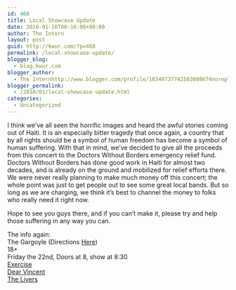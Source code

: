 ```yaml
---
id: 468
title: Local Showcase Update
date: 2010-01-16T00:16:00+00:00
author: The Intern
layout: post
guid: http://kwur.com/?p=468
permalink: /local-showcase-update/
blogger_blog:
  - blog.kwur.com
blogger_author:
  - The Internhttp://www.blogger.com/profile/10349737742583608674noreply@blogger.com
blogger_permalink:
  - /2010/01/local-showcase-update.html
categories:
  - Uncategorized
---
```

<div class="pf-content">
  <p>
    I think we&#8217;ve all seen the horrific images and heard the awful stories coming out of Haiti. It is an especially bitter tragedy that once again, a country that by all rights should be a symbol of human freedom has become a symbol of human suffering. With that in mind, we&#8217;ve decided to give all the proceeds from this concert to the Doctors Without Borders emergency relief fund. Doctors Without Borders has done good work in Haiti for almost two decades, and is already on the ground and mobilized for relief efforts there. We were never really planning to make much money off this concert; the whole point was just to get people out to see some great local bands. But so long as we are charging, we think it&#8217;s best to channel the money to folks who really need it right now.
  </p>
  
  <p>
    Hope to see you guys there, and if you can&#8217;t make it, please try and help those suffering in any way you can.
  </p>
  
  <p>
    The info again:<br />The Gargoyle (Directions <a href="http://studentunion.nts.wustl.edu/~gargoyle/">Here</a>)<br />18+<br />Friday the 22nd, Doors at 8, show at 8:30<br /><a href="http://www.myspace.com/exerciseaudio">Exercise</a><br /><a href="http://www.myspace.com/dearvincent">Dear Vincent</a><br /><a href="http://www.myspace.com/dependsonthelivers">The Livers</a>
  </p>
</div>